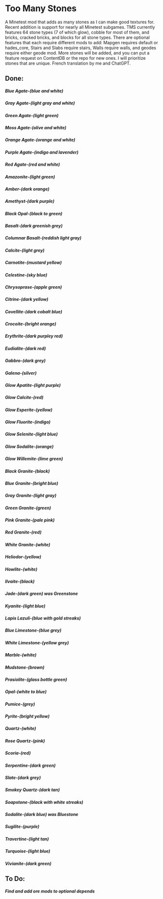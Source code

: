# Too Many Stones

A Minetest mod that adds as many stones as I can make good textures for. Recent addition is support for nearly all Minetest subgames. TMS currently features 64 stone types (7 of which glow), cobble for most of them, and bricks, cracked bricks, and blocks for all stone types. There are optional features that each require different mods to add: Mapgen requires default or hades_core, Stairs and Slabs require stairs, Walls require walls, and geodes require either geode mod. More stones will be added, and you can put a feature request on ContentDB or the repo for new ones. I will prioritize stones that are unique. French translation by me and ChatGPT.

## Done:
##### Blue Agate-(blue and white)
##### Gray Agate-(light gray and white)
##### Green Agate-(light green)
##### Moss Agate-(olive and white)
##### Orange Agate-(orange and white)
##### Purple Agate-(indigo and lavender)
##### Red Agate-(red and white)
##### Amazonite-(light green)
##### Amber-(dark orange)
##### Amethyst-(dark purple)
##### Black Opal-(black to green)
##### Basalt-(dark greenish grey)
##### Columnar Basalt-(reddish light gray)
##### Calcite-(light grey)
##### Carnotite-(mustard yellow)
##### Celestine-(sky blue)
##### Chrysoprase-(apple green)
##### Citrine-(dark yellow)
##### Covellite-(dark cobalt blue)
##### Crocoite-(bright orange)
##### Erythrite-(dark purpley red)
##### Eudialite-(dark red)
##### Gabbro-(dark grey)
##### Galena-(silver)
##### Glow Apatite-(light purple)
##### Glow Calcite-(red)
##### Glow Esperite-(yellow)
##### Glow Fluorite-(indigo)
##### Glow Selenite-(light blue)
##### Glow Sodalite-(orange)
##### Glow Willemite-(lime green)
##### Black Granite-(black)
##### Blue Granite-(bright blue)
##### Gray Granite-(light gray)
##### Green Granite-(green)
##### Pink Granite-(pale pink)
##### Red Granite-(red)
##### White Granite-(white)
##### Heliodor-(yellow)
##### Howlite-(white)
##### Ilvaite-(black)
##### Jade-(dark green) was Greenstone
##### Kyanite-(light blue)
##### Lapis Lazuli-(blue with gold streaks)
##### Blue Limestone-(blue grey)
##### White Limestone-(yellow grey)
##### Marble-(white)
##### Mudstone-(brown)
##### Prasiolite-(glass bottle green)
##### Opal-(white to blue)
##### Pumice-(grey)
##### Pyrite-(bright yellow)
##### Quartz-(white)
##### Rose Quartz-(pink)
##### Scoria-(red)
##### Serpentine-(dark green)
##### Slate-(dark grey)
##### Smokey Quartz-(dark tan)
##### Soapstone-(black with white streaks)
##### Sodalite-(dark blue) was Bluestone
##### Sugilite-(purple)
##### Travertine-(light tan)
##### Turquoise-(light blue)
##### Vivianite-(dark green)

## To Do:
##### Find and add ore mods to optional depends
